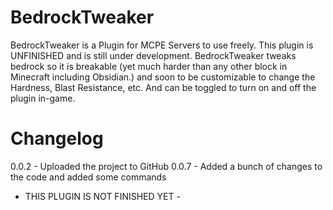# BedrockTweaker
BedrockTweaker is a Plugin for MCPE Servers to use freely. This plugin is UNFINISHED and is still under development. BedrockTweaker tweaks bedrock so it is breakable (yet much harder than any other block in Minecraft including Obsidian.) and soon to be customizable to change the Hardness, Blast Resistance, etc. And can be toggled to turn on and off the plugin in-game.

# Changelog
0.0.2 - Uploaded the project to GitHub
0.0.7 - Added a bunch of changes to the code and added some commands
- THIS PLUGIN IS NOT FINISHED YET -
